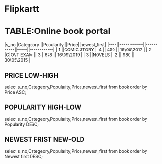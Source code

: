 # Flipkartt

# TABLE:Online book portal
|s_no||Categeory   ||Popularity ||Price||newest_first|
|----||------------||-----------||-----||------------|
| 1  ||COMIC STORY ||   4       || 450 || 19\08\2017 |
| 2  |G|OVT EXAM   ||   3       ||678  || 16\09\2019 |
| 3  ||NOVELS      ||   2       || 980 || 30\05\2015 |

## PRICE LOW-HIGH
select s_no,Categeory,Popularity,Price,newest_first from book order by Price ASC;

## POPULARITY HIGH-LOW
select s_no,Categeory,Popularity,Price,newest_first from book order by Popularity DESC;

## NEWEST FRIST NEW-OLD
select s_no,Categeory,Popularity,Price,newest_first from book order by Newest first DESC;
